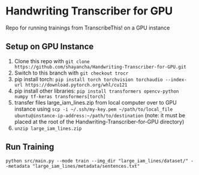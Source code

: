# Handwriting Transcriber for GPU
Repo for running trainings from TranscribeThis! on a GPU instance

## Setup on GPU Instance
1. Clone this repo with `git clone https://github.com/shayancha/Handwriting-Transcriber-for-GPU.git`
2. Switch to this branch with `git checkout trocr`
4. pip install torch: `pip install torch torchvision torchaudio --index-url https://download.pytorch.org/whl/cu121`
5. pip install other libraries: `pip install transformers opencv-python numpy tf-keras transformers[torch]`
6. transfer files large_iam_lines.zip from local computer over to GPU instance using `scp -i ~/.ssh/my-key.pem ~/path/to/local_file ubuntu@instance-ip-address:~/path/to/destination` (note: it must be placed at the root of the Handwriting-Transcriber-for-GPU directory)
7. `unzip large_iam_lines.zip`

## Run Training
`python src/main.py --mode train --img_dir "large_iam_lines/dataset/" --metadata "large_iam_lines/metadata/sentences.txt"`

